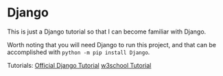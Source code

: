 # Django

This is just a Django tutorial so that I can become familiar with Django.

Worth noting that you will need Django to run this project, and that can be accomplished with `python -m pip install Django`.

Tutorials:
[Official Django Tutorial](https://docs.djangoproject.com/en/5.1/intro/tutorial01/)
[w3school Tutorial](https://www.w3schools.com/django/)
